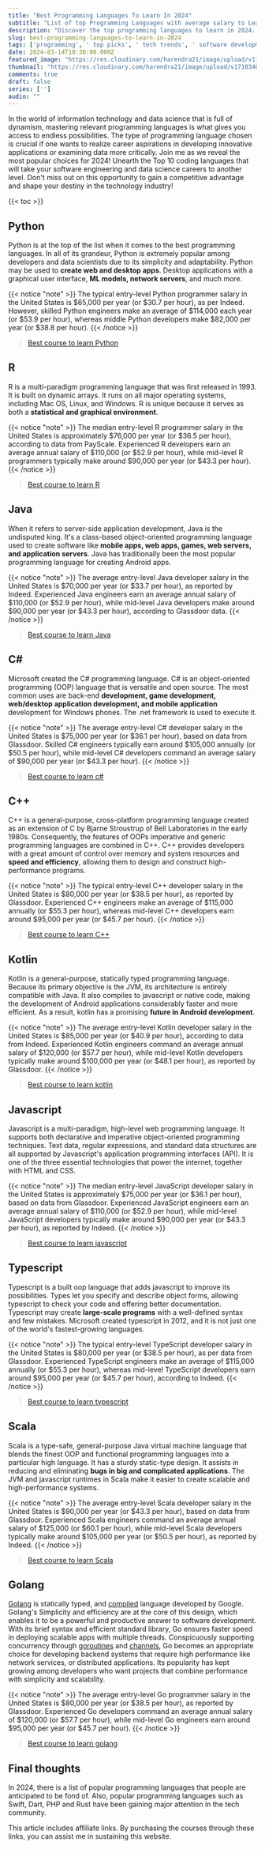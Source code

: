 ```yaml
---
title: "Best Programming Languages To Learn In 2024"
subtitle: "List of top Programming Languages with average salary to Learn in 2024"
description: "Discover the top programming languages to learn in 2024. Stay ahead in the dynamic tech industry with insights on language trends and career prospects."
slug: best-programming-languages-to-learn-in-2024
tags: ['programming', ' top picks', ' tech trends', ' software development']
date: 2024-03-14T18:30:00.000Z
featured_image: "https://res.cloudinary.com/harendra21/image/upload/v1710340302/images/bast-programming-languages-to-learn-in-2024_QYiHQxBI.webp"
thumbnail: "https://res.cloudinary.com/harendra21/image/upload/v1710340302/images/bast-programming-languages-to-learn-in-2024_QYiHQxBI.webp"
comments: true
draft: false
series: ['']
audio: ""
---
```


In the world of information technology and data science that is full of dynamism, mastering relevant programming languages is what gives you access to endless possibilities. The type of programming language chosen is crucial if one wants to realize career aspirations in developing innovative applications or examining data more critically. Join me as we reveal the most popular choices for 2024! Unearth the Top 10 coding languages that will take your software engineering and data science careers to another level. Don't miss out on this opportunity to gain a competitive advantage and shape your destiny in the technology industry!

{{< toc >}}

## Python

Python is at the top of the list when it comes to the best programming languages. In all of its grandeur, Python is extremely popular among developers and data scientists due to its simplicity and adaptability. Python may be used to  **create web and desktop apps**. Desktop applications with a graphical user interface,  **ML models, network servers**, and much more.

{{< notice "note" >}}
The typical entry-level Python programmer salary in the United States is $65,000 per year (or $30.7 per hour), as per Indeed. However, skilled Python engineers make an average of $114,000 each year (or $53.9 per hour),  whereas middle Python developers make $82,000 per year (or $38.8 per hour).
{{< /notice >}}

> [Best course to learn Python](https://bitli.in/iEtTMih)

## R

R is a multi-paradigm programming language that was first released in 1993. It is built on dynamic arrays. It runs on all major operating systems, including Mac OS, Linux, and Windows. R is unique because it serves as both a  **statistical** **and graphical environment**.

{{< notice "note" >}}
The median entry-level R programmer salary in the United States is approximately $76,000 per year (or $36.5 per hour), according to data from PayScale. Experienced R developers earn an average annual salary of $110,000 (or $52.9 per hour), while mid-level R programmers typically make around $90,000 per year (or $43.3 per hour).
{{< /notice >}}

> [Best course to learn R](https://bitli.in/7f2lM9m)

## Java

When it refers to server-side application development, Java is the undisputed king. It's a class-based object-oriented programming language used to create software like  **mobile apps, web apps, games, web servers, and application servers**. Java has traditionally been the most popular programming language for creating Android apps.

{{< notice "note" >}}
The average entry-level Java developer salary in the United States is $70,000 per year (or $33.7 per hour), as reported by Indeed. Experienced Java engineers earn an average annual salary of $110,000 (or $52.9 per hour), while mid-level Java developers make around $90,000 per year (or $43.3 per hour), according to Glassdoor data.
{{< /notice >}}

> [Best course to learn Java](https://bitli.in/XBoT4Xi)

## C#

Microsoft created the C# programming language. C# is an object-oriented programming (OOP) language that is versatile and open source. The most common uses are back-end **development, game development, web/desktop application development, and mobile application**  development for Windows phones. The .net framework is used to execute it.

{{< notice "note" >}}
The average entry-level C# developer salary in the United States is $75,000 per year (or $36.1 per hour), based on data from Glassdoor. Skilled C# engineers typically earn around $105,000 annually (or $50.5 per hour), while mid-level C# developers command an average salary of $90,000 per year (or $43.3 per hour).
{{< /notice >}}

> [Best course to learn c#](https://bitli.in/GRkwEDq)

## C++

C++ is a general-purpose, cross-platform programming language created as an extension of C by Bjarne Stroustrup of Bell Laboratories in the early 1980s. Consequently, the features of OOPs imperative and generic programming languages are combined in C++. C++ provides developers with a great amount of control over memory and system resources and  **speed and efficiency**, allowing them to design and construct high-performance programs.

{{< notice "note" >}}
The typical entry-level C++ developer salary in the United States is $80,000 per year (or $38.5 per hour), as reported by Glassdoor. Experienced C++ engineers make an average of $115,000 annually (or $55.3 per hour), whereas mid-level C++ developers earn around $95,000 per year (or $45.7 per hour).
{{< /notice >}}

> [Best course to learn C++](https://bitli.in/jsOfT3e)

## Kotlin

Kotlin is a general-purpose, statically typed programming language. Because its primary objective is the  JVM, its architecture is entirely compatible with Java. It also compiles to javascript or native code, making the development of Android applications considerably faster and more efficient. As a result, kotlin has a promising  **future in Android development**.

{{< notice "note" >}}
The average entry-level Kotlin developer salary in the United States is $85,000 per year (or $40.9 per hour), according to data from Indeed. Experienced Kotlin engineers command an average annual salary of $120,000 (or $57.7 per hour), while mid-level Kotlin developers typically make around $100,000 per year (or $48.1 per hour), as reported by Glassdoor.
{{< /notice >}}

> [Best course to learn kotlin](https://bitli.in/tCWw5ol)

## Javascript

Javascript is a multi-paradigm, high-level web programming language. It supports both declarative and imperative object-oriented programming techniques. Text data, regular expressions, and standard data structures are all supported by Javascript's application programming interfaces (API).  It is one of the three essential technologies that power the internet, together with HTML and CSS.

{{< notice "note" >}}
The median entry-level JavaScript developer salary in the United States is approximately $75,000 per year (or $36.1 per hour), based on data from Glassdoor. Experienced JavaScript engineers earn an average annual salary of $110,000 (or $52.9 per hour), while mid-level JavaScript developers typically make around $90,000 per year (or $43.3 per hour), as reported by Indeed.
{{< /notice >}}

> [Best course to learn javascript](https://bitli.in/qc0YJse)

## Typescript

Typescript is a built oop language that adds javascript to improve its possibilities. Types let you specify and describe object forms, allowing typescript to check your code and offering better documentation.  Typescript may create **large-scale programs** with a well-defined syntax and few mistakes.  Microsoft created typescript in 2012, and it is not just one of the world's fastest-growing languages.

{{< notice "note" >}}
The typical entry-level TypeScript developer salary in the United States is $80,000 per year (or $38.5 per hour), as per data from Glassdoor. Experienced TypeScript engineers make an average of $115,000 annually (or $55.3 per hour), whereas mid-level TypeScript developers earn around $95,000 per year (or $45.7 per hour), according to Indeed.
{{< /notice >}}

> [Best course to learn typescript](https://bitli.in/0LUB8eQ)

## Scala

Scala is a type-safe, general-purpose Java virtual machine language that blends the finest OOP and functional programming languages into a particular high language.  It has a sturdy static-type design. It assists in reducing and eliminating **bugs in big and complicated applications**.  The JVM and javascript runtimes in Scala make it easier to create scalable and high-performance systems.

{{< notice "note" >}}
The average entry-level Scala developer salary in the United States is $90,000 per year (or $43.3 per hour), based on data from Glassdoor. Experienced Scala engineers command an average annual salary of $125,000 (or $60.1 per hour), while mid-level Scala developers typically make around $105,000 per year (or $50.5 per hour), as reported by Indeed.
{{< /notice >}}

> [Best course to learn Scala](https://bitli.in/4AthCdp)

## Golang

[Golang](https://golang.withcodeexample.com/blog/golang-tutorial-for-beginners) is statically typed, and [compiled](https://golang.withcodeexample.com/blog/how-golang-compiler-works) language developed by Google. Golang's Simplicity and efficiency are at the core of this design, which enables it to be a powerful and productive answer to software development. With its brief syntax and efficient standard library, Go ensures faster speed in deploying scalable apps with multiple threads. Conspicuously supporting concurrency through [goroutines](https://golang.withcodeexample.com/blog/concurrency-goroutines-mastering-parallelism-go) and [channels](https://golang.withcodeexample.com/blog/go-concurrency-channels-select-patterns), Go becomes an appropriate choice for developing backend systems that require high performance like network services, or distributed applications. Its popularity has kept growing among developers who want projects that combine performance with simplicity and scalability.

{{< notice "note" >}}
The average entry-level Go programmer salary in the United States is $80,000 per year (or $38.5 per hour), as reported by Glassdoor. Experienced Go developers command an average annual salary of $120,000 (or $57.7 per hour), while mid-level Go engineers earn around $95,000 per year (or $45.7 per hour).
{{< /notice >}}

> [Best course to learn golang](https://bitli.in/oLSogo0)

## Final thoughts

In 2024, there is a list of popular programming languages that people are anticipated to be fond of. Also, popular programming languages such as Swift, Dart, PHP and Rust have been gaining major attention in the tech community.

This article includes affiliate links. By purchasing the courses through these links, you can assist me in sustaining this website.

